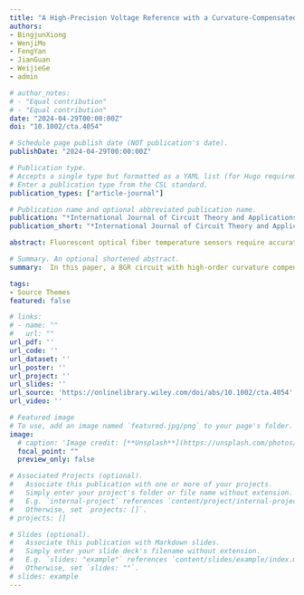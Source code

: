 ```yaml
---
title: "A High-Precision Voltage Reference with a Curvature-Compensated Bandgap for Fluorescence Detection"
authors:
- BingjunXiong
- WenjiMo
- FengYan
- JianGuan
- WeijieGe
- admin

# author_notes:
# - "Equal contribution"
# - "Equal contribution"
date: "2024-04-29T00:00:00Z"
doi: "10.1002/cta.4054"

# Schedule page publish date (NOT publication's date).
publishDate: "2024-04-29T00:00:00Z"

# Publication type.
# Accepts a single type but formatted as a YAML list (for Hugo requirements).
# Enter a publication type from the CSL standard.
publication_types: ["article-journal"]

# Publication name and optional abbreviated publication name.
publication: "*International Journal of Circuit Theory and Applications*. 2024;52(11): 5437-5449."
publication_short: "*International Journal of Circuit Theory and Applications*. 2024;52(11): 5437-5449"

abstract: Fluorescent optical fiber temperature sensors require accurate online temperature monitoring in hazardous environments with strong electromagnetic fields, high voltages, flammability, or explosiveness. This imposes stringent requirements on the temperature coefficient stability of the bandgap reference (BGR) circuit. To address these challenges, this paper proposes a high-order curvature compensation bandgap reference (HCC_BGR) circuit fabricated using a 0.18-μm bipolar-CMOS-DMOS (BCD) process. A traditional first-order bandgap reference (TRA_BGR) circuit is also fabricated for comparison. Experimental results demonstrate that the proposed HCC_BGR circuit generates a stable 1.22 V reference voltage with a low-temperature coefficient of 5.56 ppm/°C from −20°C to 85°C. Compared to the TRA_BGR circuit, the HCC_BGR reduces the temperature coefficient by 3.07 times. Furthermore, the low-dropout regulator (LDO) using the proposed HCC_BGR exhibits excellent line sensitivity of 1.52 %/V from 3.4 to 5 V.

# Summary. An optional shortened abstract.
summary:  In this paper, a BGR circuit with high-order curvature compensation is proposed.

tags:
- Source Themes
featured: false

# links:
# - name: ""
#   url: ""
url_pdf: ''
url_code: ''
url_dataset: ''
url_poster: ''
url_project: ''
url_slides: ''
url_source: 'https://onlinelibrary.wiley.com/doi/abs/10.1002/cta.4054'
url_video: ''

# Featured image
# To use, add an image named `featured.jpg/png` to your page's folder. 
image:
  # caption: 'Image credit: [**Unsplash**](https://unsplash.com/photos/jdD8gXaTZsc)'
  focal_point: ""
  preview_only: false

# Associated Projects (optional).
#   Associate this publication with one or more of your projects.
#   Simply enter your project's folder or file name without extension.
#   E.g. `internal-project` references `content/project/internal-project/index.md`.
#   Otherwise, set `projects: []`.
# projects: []

# Slides (optional).
#   Associate this publication with Markdown slides.
#   Simply enter your slide deck's filename without extension.
#   E.g. `slides: "example"` references `content/slides/example/index.md`.
#   Otherwise, set `slides: ""`.
# slides: example
---
```


<!-- {{% callout note %}}
Click the *Cite* button above to demo the feature to enable visitors to import publication metadata into their reference management software.
{{% /callout %}}

{{% callout note %}}
Create your slides in Markdown - click the *Slides* button to check out the example.
{{% /callout %}}

Add the publication's **full text** or **supplementary notes** here. You can use rich formatting such as including [code, math, and images](https://docs.hugoblox.com/content/writing-markdown-latex/). -->
